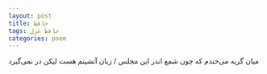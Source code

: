 ```yaml
---
layout: post
title: حافظ
tags: حافظ غزل
categories: poem
---
```


میان گریه می‌خندم که چون شمع اندر این مجلس / زبان آتشینم هست لیکن در نمی‌گیرد